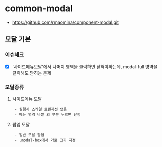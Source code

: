 # common-modal
 - https://github.com/rmaomina/component-modal.git

## 모달 기본

### 이슈체크 
- [x] '사이드메뉴모달'에서 나머지 영역을 클릭하면 닫혀야하는데, modal-full 영역을 클릭해도 닫히는 문제

### 모달종류 

1. 사이드메뉴 모달

		- 실행시 스케일 트렌지션 없음
		- 메뉴 영역 바깥 외 부분 누르면 닫힘

2. 팝업 모달 

		- 일반 모달 팝업 
		- .modal-box에서 가로 크기 지정
